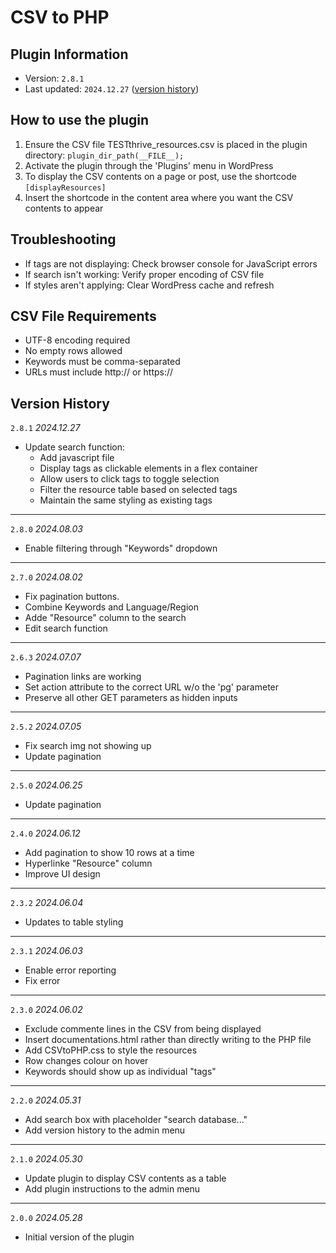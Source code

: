 # CSV to PHP
## Plugin Information

- Version: `2.8.1`
- Last updated: `2024.12.27` ([version history](#version-history))

## How to use the plugin
1. Ensure the CSV file TESTthrive_resources.csv is placed in the plugin directory: `plugin_dir_path(__FILE__);`
2. Activate the plugin through the 'Plugins' menu in WordPress
3. To display the CSV contents on a page or post, use the shortcode `[displayResources]`
4. Insert the shortcode in the content area where you want the CSV contents to appear

## Troubleshooting
- If tags are not displaying: Check browser console for JavaScript errors
- If search isn't working: Verify proper encoding of CSV file
- If styles aren't applying: Clear WordPress cache and refresh

## CSV File Requirements
- UTF-8 encoding required
- No empty rows allowed
- Keywords must be comma-separated
- URLs must include http:// or https://

## Version History
`2.8.1` *2024.12.27*
- Update search function:
  - Add javascript file
  - Display tags as clickable elements in a flex container
  - Allow users to click tags to toggle selection
  - Filter the resource table based on selected tags
  - Maintain the same styling as existing tags
***
`2.8.0` *2024.08.03*
- Enable filtering through "Keywords" dropdown
***
`2.7.0`	*2024.08.02*
- Fix pagination buttons.
- Combine Keywords and Language/Region
- Adde "Resource" column to the search
- Edit search function
***
`2.6.3`	*2024.07.07*
- Pagination links are working
- Set action attribute to the correct URL w/o the 'pg' parameter
- Preserve all other GET parameters as hidden inputs
***
`2.5.2`	*2024.07.05*
- Fix search img not showing up
- Update pagination
***
`2.5.0`	*2024.06.25*
- Update pagination
***
`2.4.0`	*2024.06.12*
- Add pagination to show 10 rows at a time
- Hyperlinke "Resource" column
- Improve UI design
***
`2.3.2`	*2024.06.04*
- Updates to table styling
***
`2.3.1`	*2024.06.03*
- Enable error reporting
- Fix error
***
`2.3.0`	*2024.06.02*
- Exclude commente lines in the CSV from being displayed
- Insert documentations.html rather than directly writing to the PHP file
- Add CSVtoPHP.css to style the resources
- Row changes colour on hover
- Keywords should show up as individual "tags"
***
`2.2.0`	*2024.05.31*
- Add search box with placeholder "search database..."
- Add version history to the admin menu
***
`2.1.0`	*2024.05.30*
- Update plugin to display CSV contents as a table
- Add plugin instructions to the admin menu
***
`2.0.0`	*2024.05.28*
- Initial version of the plugin


